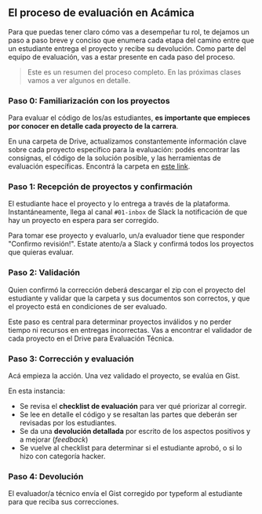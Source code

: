 ## El proceso de evaluación en Acámica

Para que puedas tener claro cómo vas a desempeñar tu rol, te dejamos un paso a paso breve y conciso que enumera cada etapa del camino entre que un estudiante entrega el proyecto y recibe su devolución. Como parte del equipo de evaluación, vas a estar presente en cada paso del proceso.

> Este es un resumen del proceso completo. En las próximas clases vamos a ver algunos en detalle.

### Paso 0: Familiarización con los proyectos

Para evaluar el código de los/as estudiantes, **es importante que empieces por conocer en detalle cada proyecto de la carrera**.

En una carpeta de Drive, actualizamos constantemente información clave sobre cada proyecto específico para la evaluación: podés encontrar las consignas, el código de la solución posible, y las herramientas de evaluación específicas. Encontrá la carpeta en [este link][1].

### Paso 1: Recepción de proyectos y confirmación

El estudiante hace el proyecto y lo entrega a través de la plataforma. Instantáneamente, llega al canal `#01-inbox` de Slack la notificación de que hay un proyecto en espera para ser corregido.

Para tomar ese proyecto y evaluarlo, un/a evaluador tiene que responder "Confirmo revisión!". Estate atento/a a Slack y confirmá todos los proyectos que quieras evaluar.

### Paso 2: Validación

Quien confirmó la corrección deberá descargar el zip con el proyecto del estudiante y validar que la carpeta y sus documentos son correctos, y que el proyecto está en condiciones de ser evaluado.

Este paso es central para determinar proyectos inválidos y no perder tiempo ni recursos en entregas incorrectas. Vas a encontrar el validador de cada proyecto en el Drive para Evaluación Técnica.

### Paso 3: Corrección y evaluación

Acá empieza la acción. Una vez validado el proyecto, se evalúa en Gist.

En esta instancia:

- Se revisa el **checklist de evaluación** para ver qué priorizar al corregir.
- Se lee en detalle el código y se resaltan las partes que deberán ser revisadas por los estudiantes.
- Se da una **devolución detallada** por escrito de los aspectos positivos y a mejorar (_feedback_)
- Se vuelve al checklist para determinar si el estudiante aprobó, o si lo hizo con categoría hacker.

### Paso 4: Devolución

El evaluador/a técnico envía el Gist corregido por typeform al estudiante para que reciba sus correcciones.

[1]: https://drive.google.com/drive/folders/0B6zpWUWglm5HREp6SjFLRVY2dFk

